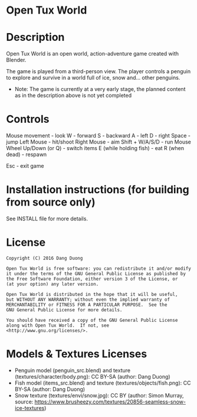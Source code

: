 # Open Tux World

# Description

Open Tux World is an open world, action-adventure game created with Blender.

The game is played from a third-person view. The player controls a penguin to explore and survive in a world full of ice, snow and... other penguins. 

* Note: The game is currently at a very early stage, the planned content as in the description above is not yet completed 

# Controls

Mouse movement - look
W - forward
S - backward
A - left
D - right
Space - jump
Left Mouse - hit/shoot
Right Mouse - aim
Shift + W/A/S/D - run
Mouse Wheel Up/Down (or Q) - switch items
E (while holding fish) - eat
R (when dead) - respawn

Esc - exit game

# Installation instructions (for building from source only)

See INSTALL file for more details.

# License

    Copyright (C) 2016 Dang Duong

    Open Tux World is free software: you can redistribute it and/or modify
    it under the terms of the GNU General Public License as published by
    the Free Software Foundation, either version 3 of the License, or
    (at your option) any later version.

    Open Tux World is distributed in the hope that it will be useful,
    but WITHOUT ANY WARRANTY; without even the implied warranty of
    MERCHANTABILITY or FITNESS FOR A PARTICULAR PURPOSE.  See the
    GNU General Public License for more details.

    You should have received a copy of the GNU General Public License
    along with Open Tux World.  If not, see <http://www.gnu.org/licenses/>.

# Models & Textures Licenses

- Penguin model (penguin_src.blend) and texture (textures/character/body.png): CC BY-SA (author: Dang Duong)
- Fish model (items_src.blend) and texture (textures/objects/fish.png): CC BY-SA (author: Dang Duong)
- Snow texture (textures/envi/snow.jpg): CC BY (author: Simon Murray, source: https://www.brusheezy.com/textures/20856-seamless-snow-ice-textures)